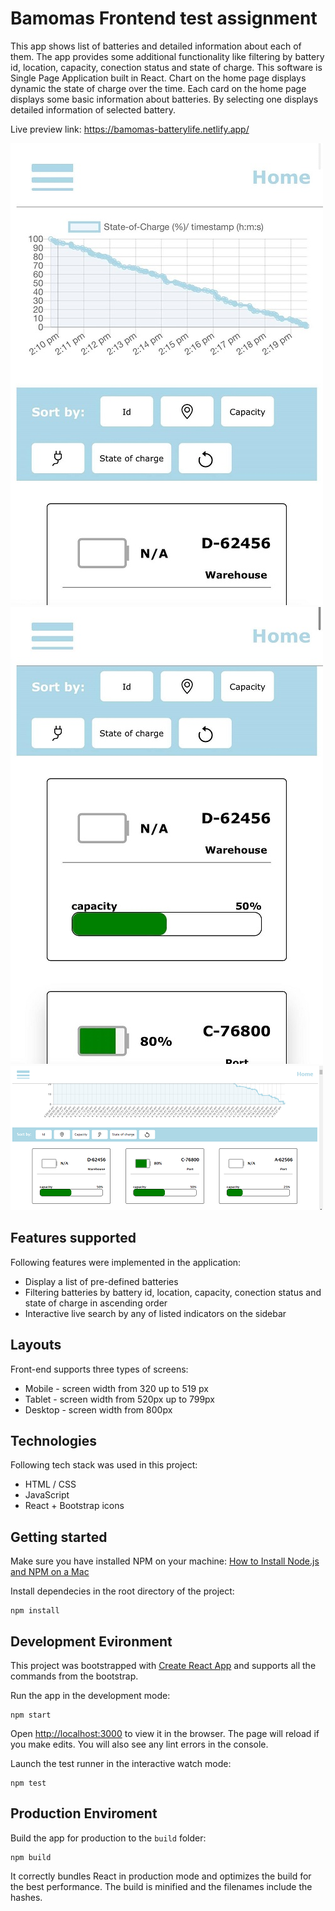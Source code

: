 # Bamomas Frontend test assignment
This app shows list of batteries and detailed information about each of them. The app provides some additional functionality like filtering by battery id, location, capacity, conection status and state of charge. This software is Single Page Application built in React.
Chart on the home page displays dynamic the state of charge over the time.
Each card on the home page displays some basic information about batteries. 
By selecting one displays detailed information of selected battery.

Live preview link: https://bamomas-batterylife.netlify.app/

![Mobile Screenshot](https://github.com/Hmariia/battery-life/blob/main/screenshots/mobile-view2.jpg)    ![Mobile Screenshot](https://github.com/Hmariia/battery-life/blob/main/screenshots/mobile-view1.jpg)
![Desktop Screenshot](https://github.com/Hmariia/battery-life/blob/main/screenshots/web-view.png)

## Features supported
Following features were implemented in the application:
 * Display a list of pre-defined batteries
 * Filtering batteries by battery id, location, capacity, conection status and state of charge in ascending order
 * Interactive live search by any of listed indicators on the sidebar

## Layouts
Front-end supports three types of screens:
 * Mobile - screen width from 320 up to 519 px
 * Tablet - screen width from 520px up to 799px
 * Desktop - screen width from 800px

## Technologies
Following tech stack was used in this project:
 * HTML / CSS
 * JavaScript
 * React + Bootstrap icons

## Getting started
Make sure you have installed NPM on your machine: [How to Install Node.js and NPM on a Mac](https://blog.teamtreehouse.com/install-node-js-npm-mac)

Install dependecies in the root directory of the project:
```
npm install
```

## Development Evironment
This project was bootstrapped with [Create React App](https://github.com/facebook/create-react-app) and supports all the commands from the bootstrap.

Run the app in the development mode:
```
npm start
```
Open [http://localhost:3000](http://localhost:3000) to view it in the browser. The page will reload if you make edits. You will also see any lint errors in the console.

Launch the test runner in the interactive watch mode:
```
npm test

```
## Production Enviroment
Build the app for production to the `build` folder:
```
npm build
```
It correctly bundles React in production mode and optimizes the build for the best performance. The build is minified and the filenames include the hashes.
